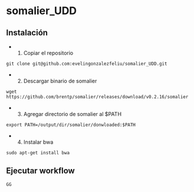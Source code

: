 # somalier_UDD

## Instalación ##

* 1) Copiar el repositorio
```
git clone git@github.com:evelingonzalezfeliu/somalier_UDD.git
```
* 2) Descargar binario de somalier
```
wget https://github.com/brentp/somalier/releases/download/v0.2.16/somalier
```
* 3) Agregar directorio de somalier al $PATH
```
export PATH=/output/dir/somalier/donwloaded:$PATH
```
* 4) Instalar bwa
```
sudo apt-get install bwa
```

## Ejecutar workflow ##
```
GG
```


